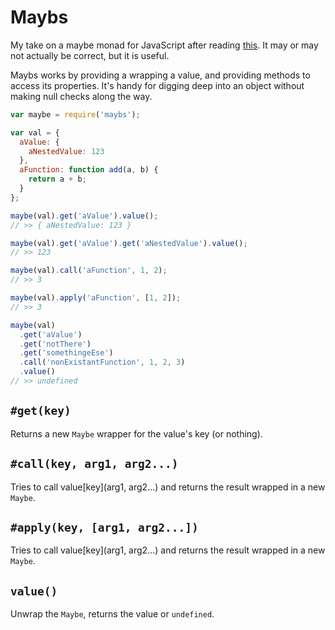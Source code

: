 # Maybs

My take on a maybe monad for JavaScript after reading [this](http://codon.com/refactoring-ruby-with-monads). It may or may not actually be correct, but it is useful.

Maybs works by providing a wrapping a value, and providing methods to access its properties. It's handy for digging deep into an object without making null checks along the way.

```js
var maybe = require('maybs');

var val = {
  aValue: {
    aNestedValue: 123
  },
  aFunction: function add(a, b) {
    return a + b;
  }
};

maybe(val).get('aValue').value();
// >> { aNestedValue: 123 }

maybe(val).get('aValue').get('aNestedValue').value();
// >> 123

maybe(val).call('aFunction', 1, 2);
// >> 3

maybe(val).apply('aFunction', [1, 2]);
// >> 3

maybe(val)
  .get('aValue')
  .get('notThere')
  .get('somethingeEse')
  .call('nonExistantFunction', 1, 2, 3)
  .value()
// >> undefined
```

## `#get(key)`

Returns a new `Maybe` wrapper for the value's key (or nothing).

## `#call(key, arg1, arg2...)`

Tries to call value[key](arg1, arg2...) and returns the result wrapped in a new `Maybe`.

## `#apply(key, [arg1, arg2...])`

Tries to call value[key](arg1, arg2...) and returns the result wrapped in a new `Maybe`.

## `value()`

Unwrap the `Maybe`, returns the value or `undefined`.
